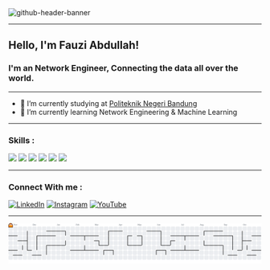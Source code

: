 <img width="2125" height="575" alt="github-header-banner" src="https://github.com/user-attachments/assets/8169a543-257f-4203-8b23-287939ed1ce9"/>

---

## Hello, I'm Fauzi Abdullah!
### I'm an Network Engineer, Connecting the data all over the world.

---

- 🔭 I’m currently studying at [Politeknik Negeri Bandung](https://www.instagram.com/politekniknegeribandung/) 
- 🌱 I’m currently learning Network Engineering & Machine Learning

---

### Skills :
<img src="https://img.shields.io/badge/CISCO-1BA0D7?style=for-the-badge&logo=cisco&logoColor=white"/> <img src="https://img.shields.io/badge/Huawei-FF0000?style=for-the-badge&logo=huawei&logoColor=white"/> <img src="https://img.shields.io/badge/Python-FFD43B?style=for-the-badge&logo=python&logoColor=blue"/> <img src="https://img.shields.io/badge/Arduino-00979D?style=for-the-badge&logo=Arduino&logoColor=white"/> <img src="https://img.shields.io/badge/C-00599C?style=for-the-badge&logo=c&logoColor=white"/> <img src="https://img.shields.io/badge/C%2B%2B-00599C?style=for-the-badge&logo=c%2B%2B&logoColor=white"/>

---

### Connect With me :
[![LinkedIn](https://img.shields.io/badge/LinkedIn-0077B5?style=for-the-badge&logo=linkedin&logoColor=white)](https://www.linkedin.com/in/fauzi-abdullah-a577b6248/)
[![Instagram](https://img.shields.io/badge/Instagram-E4405F?style=for-the-badge&logo=instagram&logoColor=white)](https://www.instagram.com/oezie_/)
[![YouTube](https://img.shields.io/badge/YouTube-FF0000?style=for-the-badge&logo=youtube&logoColor=white)](https://www.youtube.com/@oezie8)

---

<picture>
  <source media="(prefers-color-scheme: dark)" srcset="https://raw.githubusercontent.com/oeziesan/oeziesan/output/pacman-contribution-graph-dark.svg">
  <source media="(prefers-color-scheme: light)" srcset="https://raw.githubusercontent.com/oeziesan/oeziesan/output/pacman-contribution-graph.svg">
  <img alt="pacman contribution graph" src="https://raw.githubusercontent.com/oeziesan/oeziesan/output/pacman-contribution-graph.svg">
</picture>
